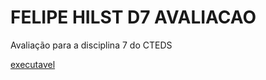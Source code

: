 # FELIPE HILST D7 AVALIACAO

Avaliação para a disciplina 7 do CTEDS

[executavel](./felipehilst_d7_avaliacao/bin/Debug/net6.0-windows/felipehilst_d7_avaliacao.exe)
